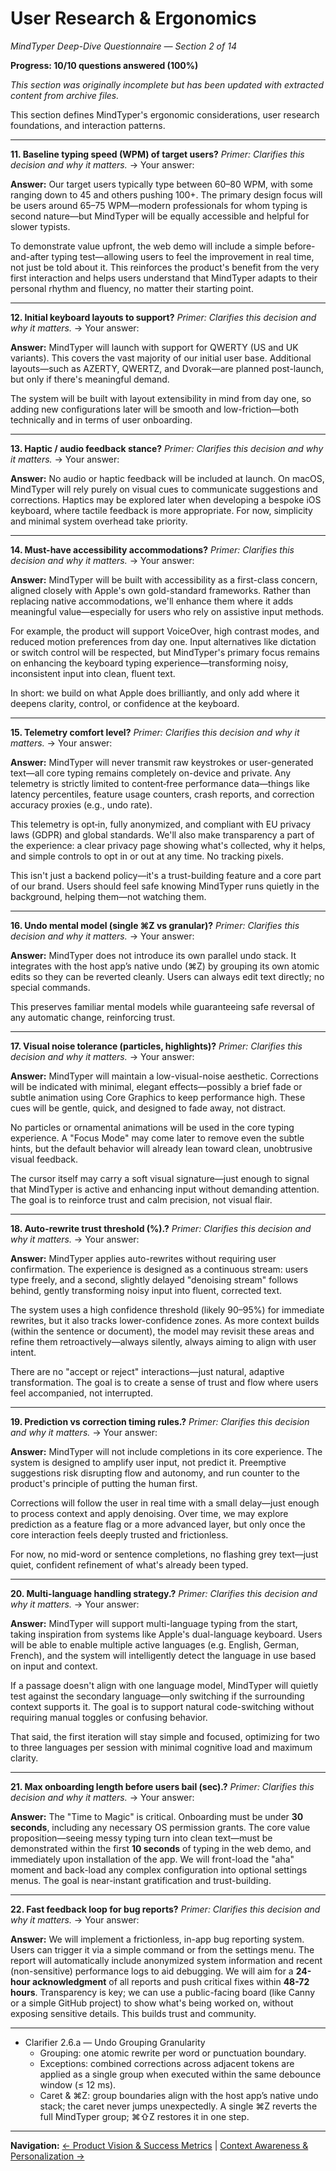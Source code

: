 # User Research & Ergonomics

_MindTyper Deep-Dive Questionnaire — Section 2 of 14_

**Progress: 10/10 questions answered (100%)**

_This section was originally incomplete but has been updated with extracted content from archive files._

This section defines MindTyper's ergonomic considerations, user research foundations, and interaction patterns.

---

**11. Baseline typing speed (WPM) of target users?**
_Primer: Clarifies this decision and why it matters._
→ Your answer:

**Answer:** Our target users typically type between 60–80 WPM, with some ranging down to 45 and others pushing 100+. The primary design focus will be users around 65–75 WPM—modern professionals for whom typing is second nature—but MindTyper will be equally accessible and helpful for slower typists.

To demonstrate value upfront, the web demo will include a simple before-and-after typing test—allowing users to feel the improvement in real time, not just be told about it. This reinforces the product's benefit from the very first interaction and helps users understand that MindTyper adapts to their personal rhythm and fluency, no matter their starting point.

---

**12. Initial keyboard layouts to support?**
_Primer: Clarifies this decision and why it matters._
→ Your answer:

**Answer:** MindTyper will launch with support for QWERTY (US and UK variants). This covers the vast majority of our initial user base. Additional layouts—such as AZERTY, QWERTZ, and Dvorak—are planned post-launch, but only if there's meaningful demand.

The system will be built with layout extensibility in mind from day one, so adding new configurations later will be smooth and low-friction—both technically and in terms of user onboarding.

---

**13. Haptic / audio feedback stance?**
_Primer: Clarifies this decision and why it matters._
→ Your answer:

**Answer:** No audio or haptic feedback will be included at launch. On macOS, MindTyper will rely purely on visual cues to communicate suggestions and corrections. Haptics may be explored later when developing a bespoke iOS keyboard, where tactile feedback is more appropriate. For now, simplicity and minimal system overhead take priority.

---

**14. Must-have accessibility accommodations?**
_Primer: Clarifies this decision and why it matters._
→ Your answer:

**Answer:** MindTyper will be built with accessibility as a first-class concern, aligned closely with Apple's own gold-standard frameworks. Rather than replacing native accommodations, we'll enhance them where it adds meaningful value—especially for users who rely on assistive input methods.

For example, the product will support VoiceOver, high contrast modes, and reduced motion preferences from day one. Input alternatives like dictation or switch control will be respected, but MindTyper's primary focus remains on enhancing the keyboard typing experience—transforming noisy, inconsistent input into clean, fluent text.

In short: we build on what Apple does brilliantly, and only add where it deepens clarity, control, or confidence at the keyboard.

---

**15. Telemetry comfort level?**
_Primer: Clarifies this decision and why it matters._
→ Your answer:

**Answer:** MindTyper will never transmit raw keystrokes or user-generated text—all core typing remains completely on-device and private. Any telemetry is strictly limited to content‑free performance data—things like latency percentiles, feature usage counters, crash reports, and correction accuracy proxies (e.g., undo rate).

This telemetry is opt‑in, fully anonymized, and compliant with EU privacy laws (GDPR) and global standards. We'll also make transparency a part of the experience: a clear privacy page showing what's collected, why it helps, and simple controls to opt in or out at any time. No tracking pixels.

This isn't just a backend policy—it's a trust-building feature and a core part of our brand. Users should feel safe knowing MindTyper runs quietly in the background, helping them—not watching them.

---

**16. Undo mental model (single ⌘Z vs granular)?**
_Primer: Clarifies this decision and why it matters._
→ Your answer:

**Answer:** MindTyper does not introduce its own parallel undo stack. It integrates with the host app’s native undo (⌘Z) by grouping its own atomic edits so they can be reverted cleanly. Users can always edit text directly; no special commands.

This preserves familiar mental models while guaranteeing safe reversal of any automatic change, reinforcing trust.

---

**17. Visual noise tolerance (particles, highlights)?**
_Primer: Clarifies this decision and why it matters._
→ Your answer:

**Answer:** MindTyper will maintain a low-visual-noise aesthetic. Corrections will be indicated with minimal, elegant effects—possibly a brief fade or subtle animation using Core Graphics to keep performance high. These cues will be gentle, quick, and designed to fade away, not distract.

No particles or ornamental animations will be used in the core typing experience. A "Focus Mode" may come later to remove even the subtle hints, but the default behavior will already lean toward clean, unobtrusive visual feedback.

The cursor itself may carry a soft visual signature—just enough to signal that MindTyper is active and enhancing input without demanding attention. The goal is to reinforce trust and calm precision, not visual flair.

---

**18. Auto-rewrite trust threshold (%).?**
_Primer: Clarifies this decision and why it matters._
→ Your answer:

**Answer:** MindTyper applies auto-rewrites without requiring user confirmation. The experience is designed as a continuous stream: users type freely, and a second, slightly delayed "denoising stream" follows behind, gently transforming noisy input into fluent, corrected text.

The system uses a high confidence threshold (likely 90–95%) for immediate rewrites, but it also tracks lower-confidence zones. As more context builds (within the sentence or document), the model may revisit these areas and refine them retroactively—always silently, always aiming to align with user intent.

There are no "accept or reject" interactions—just natural, adaptive transformation. The goal is to create a sense of trust and flow where users feel accompanied, not interrupted.

---

**19. Prediction vs correction timing rules.?**
_Primer: Clarifies this decision and why it matters._
→ Your answer:

**Answer:** MindTyper will not include completions in its core experience. The system is designed to amplify user input, not predict it. Preemptive suggestions risk disrupting flow and autonomy, and run counter to the product's principle of putting the human first.

Corrections will follow the user in real time with a small delay—just enough to process context and apply denoising. Over time, we may explore prediction as a feature flag or a more advanced layer, but only once the core interaction feels deeply trusted and frictionless.

For now, no mid-word or sentence completions, no flashing grey text—just quiet, confident refinement of what's already been typed.

---

**20. Multi-language handling strategy.?**
_Primer: Clarifies this decision and why it matters._
→ Your answer:

**Answer:** MindTyper will support multi-language typing from the start, taking inspiration from systems like Apple's dual-language keyboard. Users will be able to enable multiple active languages (e.g. English, German, French), and the system will intelligently detect the language in use based on input and context.

If a passage doesn't align with one language model, MindTyper will quietly test against the secondary language—only switching if the surrounding context supports it. The goal is to support natural code-switching without requiring manual toggles or confusing behavior.

That said, the first iteration will stay simple and focused, optimizing for two to three languages per session with minimal cognitive load and maximum clarity.

---

**21. Max onboarding length before users bail (sec).?**
_Primer: Clarifies this decision and why it matters._
→ Your answer:

**Answer:** The "Time to Magic" is critical. Onboarding must be under **30 seconds**, including any necessary OS permission grants. The core value proposition—seeing messy typing turn into clean text—must be demonstrated within the first **10 seconds** of typing in the web demo, and immediately upon installation of the app. We will front-load the "aha" moment and back-load any complex configuration into optional settings menus. The goal is near-instant gratification and trust-building.

---

**22. Fast feedback loop for bug reports?**
_Primer: Clarifies this decision and why it matters._
→ Your answer:

**Answer:** We will implement a frictionless, in-app bug reporting system. Users can trigger it via a simple command or from the settings menu. The report will automatically include anonymized system information and recent (non-sensitive) performance logs to aid debugging. We will aim for a **24-hour acknowledgment** of all reports and push critical fixes within **48-72 hours**. Transparency is key; we can use a public-facing board (like Canny or a simple GitHub project) to show what's being worked on, without exposing sensitive details. This builds trust and community.

---

- Clarifier 2.6.a — Undo Grouping Granularity
  - Grouping: one atomic rewrite per word or punctuation boundary.
  - Exceptions: combined corrections across adjacent tokens are applied as a single group when executed within the same debounce window (≤ 12 ms).
  - Caret & ⌘Z: group boundaries align with the host app’s native undo stack; the caret never jumps unexpectedly. A single ⌘Z reverts the full MindTyper group; ⌘⇧Z restores it in one step.

---

**Navigation:**
[← Product Vision & Success Metrics](01_product_vision_success_metrics.md) | [Context Awareness & Personalization →](03_context_awareness_personalization.md)
